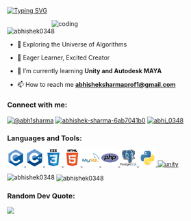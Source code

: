 <a href="https://git.io/typing-svg"><img src="https://readme-typing-svg.demolab.com?font=Fira+Code&weight=700&size=33&pause=50&color=1D87C2&center=true&vCenter=true&width=435&lines=Hi+there+%F0%9F%91%8B%2C;I'm+Abhishek+Sharma!" alt="Typing SVG" /></a>

<img align="right" alt="coding" width="400" src="https://media.tenor.com/images/b24460d29cfb2126afbba78c2b02a0d3/tenor.gif">

<p align="left"> <img src="https://komarev.com/ghpvc/?username=abhishek0348&label=Profile%20views&color=0e75b6&style=flat" alt="abhishek0348" /> </p>

- 🌌 Exploring the Universe of Algorithms

- 🚀 Eager Learner, Excited Creator

- 🌱 I’m currently learning **Unity and Autodesk MAYA**

- 📫 How to reach me **abhisheksharmaprof1@gmail.com**

<h3 align="left">Connect with me:</h3>
<p align="left">
<a href="https://twitter.com/@abh1sharma" target="blank"><img align="center" src="https://raw.githubusercontent.com/rahuldkjain/github-profile-readme-generator/master/src/images/icons/Social/twitter.svg" alt="@abh1sharma" height="30" width="40" /></a>
<a href="https://linkedin.com/in/abhishek-sharma-6ab7041b0" target="blank"><img align="center" src="https://raw.githubusercontent.com/rahuldkjain/github-profile-readme-generator/master/src/images/icons/Social/linked-in-alt.svg" alt="abhishek-sharma-6ab7041b0" height="30" width="40" /></a>
<a href="https://instagram.com/abhi_0348" target="blank"><img align="center" src="https://raw.githubusercontent.com/rahuldkjain/github-profile-readme-generator/master/src/images/icons/Social/instagram.svg" alt="abhi_0348" height="30" width="40" /></a>
</p>

<h3 align="left">Languages and Tools:</h3>
<p align="left"> <a href="https://www.cprogramming.com/" target="_blank" rel="noreferrer"> <img src="https://raw.githubusercontent.com/devicons/devicon/master/icons/c/c-original.svg" alt="c" width="40" height="40"/> </a> <a href="https://www.w3schools.com/cpp/" target="_blank" rel="noreferrer"> <img src="https://raw.githubusercontent.com/devicons/devicon/master/icons/cplusplus/cplusplus-original.svg" alt="cplusplus" width="40" height="40"/> </a> <a href="https://www.w3schools.com/css/" target="_blank" rel="noreferrer"> <img src="https://raw.githubusercontent.com/devicons/devicon/master/icons/css3/css3-original-wordmark.svg" alt="css3" width="40" height="40"/> </a> <a href="https://www.w3.org/html/" target="_blank" rel="noreferrer"> <img src="https://raw.githubusercontent.com/devicons/devicon/master/icons/html5/html5-original-wordmark.svg" alt="html5" width="40" height="40"/> </a> <a href="https://www.mysql.com/" target="_blank" rel="noreferrer"> <img src="https://raw.githubusercontent.com/devicons/devicon/master/icons/mysql/mysql-original-wordmark.svg" alt="mysql" width="40" height="40"/> </a> <a href="https://www.php.net" target="_blank" rel="noreferrer"> <img src="https://raw.githubusercontent.com/devicons/devicon/master/icons/php/php-original.svg" alt="php" width="40" height="40"/> </a> <a href="https://www.postgresql.org" target="_blank" rel="noreferrer"> <img src="https://raw.githubusercontent.com/devicons/devicon/master/icons/postgresql/postgresql-original-wordmark.svg" alt="postgresql" width="40" height="40"/> </a> <a href="https://www.python.org" target="_blank" rel="noreferrer"> <img src="https://raw.githubusercontent.com/devicons/devicon/master/icons/python/python-original.svg" alt="python" width="40" height="40"/> </a> <a href="https://unity.com/" target="_blank" rel="noreferrer"> <img src="https://www.vectorlogo.zone/logos/unity3d/unity3d-icon.svg" alt="unity" width="40" height="40"/> </a> </p>

<p><img align="left" src="https://github-readme-stats.vercel.app/api/top-langs?username=abhishek0348&show_icons=true&locale=en&layout=compact" alt="abhishek0348" /></p>

<p>&nbsp;<img align="center" src="https://github-readme-stats.vercel.app/api?username=abhishek0348&show_icons=true&locale=en" alt="abhishek0348" /></p>

###  Random Dev Quote:
![](https://quotes-github-readme.vercel.app/api?type=vertical&theme=default)

















